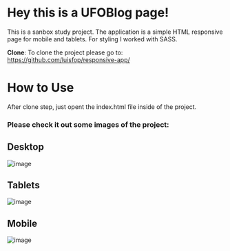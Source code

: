 
# Hey this is a UFOBlog page!


  

This is a sanbox study project. The application is a simple HTML responsive page for mobile and tablets.
For styling I worked with SASS.


**Clone**:
To clone the project please go to:
https://github.com/luisfop/responsive-app/


# How to Use
After clone step, just opent the index.html file inside of the project.




### Please check it out some images of the project:
## Desktop
![image](https://user-images.githubusercontent.com/42620311/180060071-e80ea8c2-f0df-4434-8eab-76425f6604a2.png)




## Tablets
![image](https://user-images.githubusercontent.com/42620311/180059639-e9b49dd6-e957-4fd7-a6dd-285b3dafbc4e.png)



## Mobile
![image](https://user-images.githubusercontent.com/42620311/180059709-a54489b1-7387-42b7-9c4c-9550a3ef1787.png)
